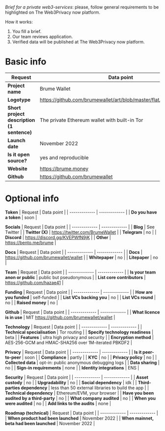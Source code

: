 *Brief for a private web3-services*: please, follow general requirements to be highlighted on The Web3Privacy now platform.

How it works:
1. You fill a brief.
2. Our team reviews application.
3. Verified data will be published at The Web3Privacy now platform.

# **Basic info**

| Request  | Data point | 
| ------------- | ------------- |
| **Project name**  | Brume Wallet |
| **Logotype**  | https://github.com/brumewallet/art/blob/master/flat/cloudy_2934.png |
| **Short project description (1 sentence)** | The private Ethereum wallet with built-in Tor |
| **Launch date** | November 2022 |
| **Is it open source?** | yes and reproducible |
| **Website**  | https://brume.money |
| **Github**  | https://github.com/brumewallet |

# **Optional info**

**Token**
| Request  | Data point | 
| ------------- | ------------- |
| **Do you have a token** | soon |

**Socials**
| Request  | Data point | 
| ------------- | ------------- |
| **Blog** | See Twitter |
| **Twitter (X)** | https://twitter.com/BrumeWallet |
| **Telegram** | no |
| **Discord** | https://discord.gg/KVEPWfN9jK |
| **Other** | https://bento.me/brume |

**Docs**
| Request  | Data point | 
| ------------- | ------------- |
| **Docs** | https://github.com/brumewallet/wallet |
| **Whitepaper** | no |
| **Litepaper** | no |

**Team**
| Request  | Data point | 
| ------------- | ------------- |
| **Is your team anon or public**  | public but pseudonymous | 
| **List core contributors** | https://github.com/hazae41 | 

**Funding**
| Request  | Data point | 
| ------------- | ------------- |
| **How are you funded**  | self-funded | 
| **List VCs backing you**  | no |
| **List VCs round**  | no | 
| **Raised money** | no | 

**Github**
| Request  | Data point | 
| ------------- | ------------- |
| **What licence is in use**  | MIT https://github.com/brumewallet/wallet | 

**Technology**
| Request  | Data point | 
| ------------- | ------------- |
| **Technical specialisation**  | Tor routing | 
| **Specify technology readiness**  | beta | 
| **Features**  | ultra high privacy and security | 
| **Encryption method**  | AES-256-GCM and HMAC-SHA256 over 1M-iterated PBKDF2 | 

**Privacy**
| Request  | Data point | 
| ------------- | ------------- |
| **Is it peer-to-peer**  | soon | 
| **Compliance**  | partly |
| **KYC**  | no |
| **Privacy policy** | no |
| **Collected data**  | opt-in: public anonymous debugging logs |
| **Data sharing** | no |
| **Sign-in requirements** | none |
| **Identity integrations** | ENS |

**Security**
| Request  | Data point | 
| ------------- | ------------- |
| **Asset custody** | no | 
| **Upgradability**  | no |
| **Social dependency**  | idk |
| **Third-parties dependency** | less than 50 external libraries to build the app |
| **Technical dependency** | Ethereum/EVM, your browser |
| **Have you been audited by a third-party** | no |
| **What company audited** | no |
| **When you were audited** | no |
| **Add links to the audits** | none |

**Roadmap (technical)**
| Request  | Data point | 
| ------------- | ------------- |
| **When product had been launched** | November 2022 | 
| **When mainnet, beta had been launched**  | November 2022 |
